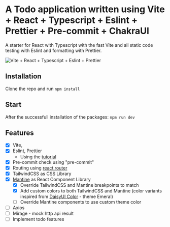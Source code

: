 # A Todo application written using Vite + React + Typescript + Eslint + Prettier + Pre-commit + ChakraUI

A starter for React with Typescript with the fast Vite and all static code testing with Eslint and formatting with Prettier.

![Vite + React + Typescript + Eslint + Prettier](/resources/screenshot.png)

## Installation

Clone the repo and run `npm install`

## Start

After the successfull installation of the packages: `npm run dev`

## Features

- [x] Vite,
- [x] Eslint, Prettier
  - Using the [tutorial](https://javascript.plainenglish.io/setting-eslint-and-prettier-on-a-react-typescript-project-2021-22993565edf9)
- [x] Pre-commit check using "pre-commit"
- [x] Routing using [react router](https://reactrouter.com/)
- [x] TailwindCSS as CSS Library
- [x] [Mantine](https://mantine.dev/) as React Component Library
  - [x] Override TailwindCSS and Mantine breakpoints to match
  - [x] Add custom colors to both TailwindCSS and Mantine (color variants inspired from [DaisyUI Color](https://daisyui.com/docs/colors/) - theme Emeral)
  - [ ] Override Mantine components to use custom theme color
- [ ] Axios
- [ ] Mirage - mock http api result
- [ ] Implement todo features
